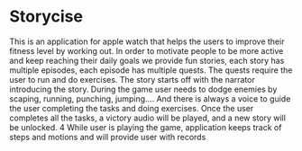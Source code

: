 # Storycise

This is an application for apple watch that helps the users to improve their fitness level by
working out. In order to motivate people to be more active and keep reaching their daily
goals we provide fun stories, each story has multiple episodes, each episode has multiple
quests. The quests require the user to run and do exercises. The story starts off with the
narrator introducing the story. During the game user needs to dodge enemies by scaping,
running, punching, jumping…. And there is always a voice to guide the user completing
the tasks and doing exercises. Once the user completes all the tasks, a victory audio will be
played, and a new story will be unlocked.
4
While user is playing the game, application keeps track of steps and motions and will
provide user with records

